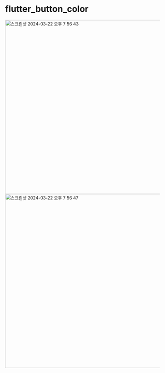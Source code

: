 # flutter_button_color

<img width="568" alt="스크린샷 2024-03-22 오후 7 56 43" src="https://github.com/ssujjy/flutter_button_color/assets/132913985/54d95566-87de-499f-bb7e-fd3ceba020c7">

<img width="568" alt="스크린샷 2024-03-22 오후 7 56 47" src="https://github.com/ssujjy/flutter_button_color/assets/132913985/ba4daeca-adb5-44cd-92f8-75c91938e064">
